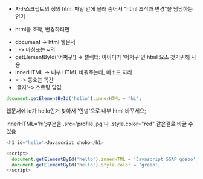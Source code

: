 * 자바스크립트의 정의
html 파일 안에 몰래 숨어서 "html 조작과 변경"을 담당하는 언어

* html을 조작, 변경하려면
- document -> html 웹문서
- . -> 마침표는 ~의
- getElementById('어쩌구') -> 셀렉터: 아이디가 '어쩌구'인 html 요소 찾기위해 사용
- innerHTML -> 내부 HTML 바꿔주는데, 메소드 자리
- = -> 등호는 똑간
- '글자'-> 스트링 담김

```javascript
document.getElementById('hello').innerHTML = 'hi';
```
웹문서에 id가 hello인거 찾아서 '안녕'으로 내부 html 바꾸세요;

innerHTML='hi';부분을
.src='profile.jpg'나 .style.color="red" 같은걸로 바꿀 수 있음

```javascript
<h1 id="hello">Javascript chobo</h1>

<script>
  document.getElementById('hello').innerHTML = 'Javascript SSAP gosoo';
  document.getElementById('hello').style.color = 'green';
</script>
```